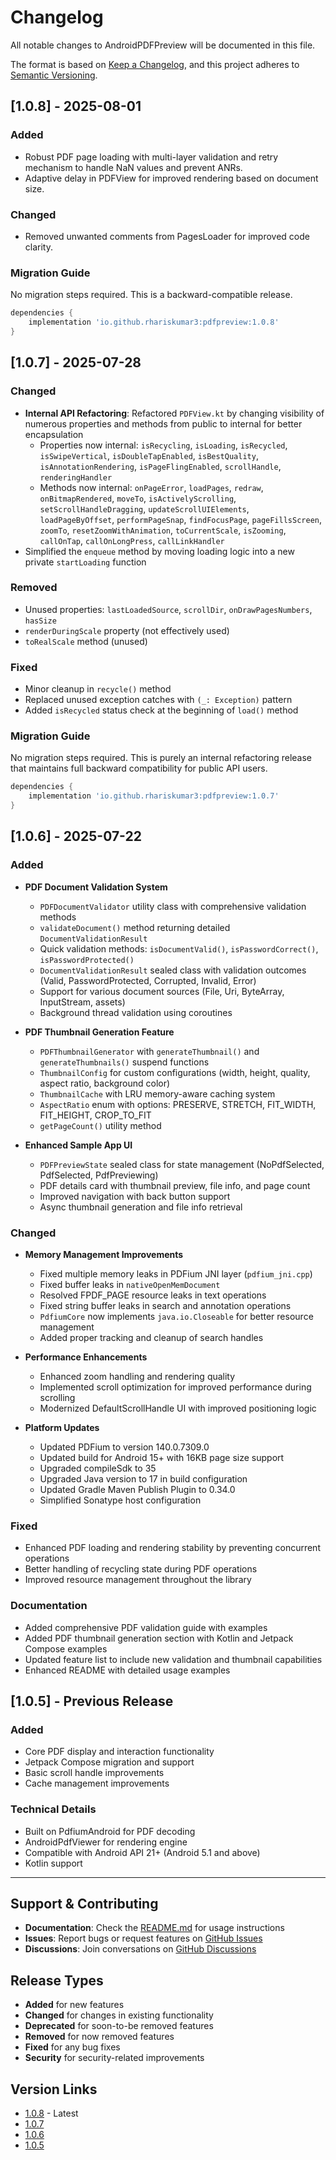 # Changelog

All notable changes to AndroidPDFPreview will be documented in this file.

The format is based on [Keep a Changelog](https://keepachangelog.com/en/1.0.0/),
and this project adheres to [Semantic Versioning](https://semver.org/spec/v2.0.0.html).

## [1.0.8] - 2025-08-01

### Added
- Robust PDF page loading with multi-layer validation and retry mechanism to handle NaN values and prevent ANRs.
- Adaptive delay in PDFView for improved rendering based on document size.

### Changed
- Removed unwanted comments from PagesLoader for improved code clarity.

### Migration Guide
No migration steps required. This is a backward-compatible release.

```gradle
dependencies {
    implementation 'io.github.rhariskumar3:pdfpreview:1.0.8'
}
```

## [1.0.7] - 2025-07-28

### Changed
- **Internal API Refactoring**: Refactored `PDFView.kt` by changing visibility of numerous properties and methods from public to internal for better encapsulation
  - Properties now internal: `isRecycling`, `isLoading`, `isRecycled`, `isSwipeVertical`, `isDoubleTapEnabled`, `isBestQuality`, `isAnnotationRendering`, `isPageFlingEnabled`, `scrollHandle`, `renderingHandler`
  - Methods now internal: `onPageError`, `loadPages`, `redraw`, `onBitmapRendered`, `moveTo`, `isActivelyScrolling`, `setScrollHandleDragging`, `updateScrollUIElements`, `loadPageByOffset`, `performPageSnap`, `findFocusPage`, `pageFillsScreen`, `zoomTo`, `resetZoomWithAnimation`, `toCurrentScale`, `isZooming`, `callOnTap`, `callOnLongPress`, `callLinkHandler`
- Simplified the `enqueue` method by moving loading logic into a new private `startLoading` function

### Removed
- Unused properties: `lastLoadedSource`, `scrollDir`, `onDrawPagesNumbers`, `hasSize`
- `renderDuringScale` property (not effectively used)
- `toRealScale` method (unused)

### Fixed
- Minor cleanup in `recycle()` method
- Replaced unused exception catches with `(_: Exception)` pattern
- Added `isRecycled` status check at the beginning of `load()` method

### Migration Guide
No migration steps required. This is purely an internal refactoring release that maintains full backward compatibility for public API users.

```gradle
dependencies {
    implementation 'io.github.rhariskumar3:pdfpreview:1.0.7'
}
```

## [1.0.6] - 2025-07-22

### Added
- **PDF Document Validation System**
  - `PDFDocumentValidator` utility class with comprehensive validation methods
  - `validateDocument()` method returning detailed `DocumentValidationResult`
  - Quick validation methods: `isDocumentValid()`, `isPasswordCorrect()`, `isPasswordProtected()`
  - `DocumentValidationResult` sealed class with validation outcomes (Valid, PasswordProtected, Corrupted, Invalid, Error)
  - Support for various document sources (File, Uri, ByteArray, InputStream, assets)
  - Background thread validation using coroutines

- **PDF Thumbnail Generation Feature**
  - `PDFThumbnailGenerator` with `generateThumbnail()` and `generateThumbnails()` suspend functions
  - `ThumbnailConfig` for custom configurations (width, height, quality, aspect ratio, background color)
  - `ThumbnailCache` with LRU memory-aware caching system
  - `AspectRatio` enum with options: PRESERVE, STRETCH, FIT_WIDTH, FIT_HEIGHT, CROP_TO_FIT
  - `getPageCount()` utility method

- **Enhanced Sample App UI**
  - `PDFPreviewState` sealed class for state management (NoPdfSelected, PdfSelected, PdfPreviewing)
  - PDF details card with thumbnail preview, file info, and page count
  - Improved navigation with back button support
  - Async thumbnail generation and file info retrieval

### Changed
- **Memory Management Improvements**
  - Fixed multiple memory leaks in PDFium JNI layer (`pdfium_jni.cpp`)
  - Fixed buffer leaks in `nativeOpenMemDocument`
  - Resolved FPDF_PAGE resource leaks in text operations
  - Fixed string buffer leaks in search and annotation operations
  - `PdfiumCore` now implements `java.io.Closeable` for better resource management
  - Added proper tracking and cleanup of search handles

- **Performance Enhancements**
  - Enhanced zoom handling and rendering quality
  - Implemented scroll optimization for improved performance during scrolling
  - Modernized DefaultScrollHandle UI with improved positioning logic

- **Platform Updates**
  - Updated PDFium to version 140.0.7309.0
  - Updated build for Android 15+ with 16KB page size support
  - Upgraded compileSdk to 35
  - Upgraded Java version to 17 in build configuration
  - Updated Gradle Maven Publish Plugin to 0.34.0
  - Simplified Sonatype host configuration

### Fixed
- Enhanced PDF loading and rendering stability by preventing concurrent operations
- Better handling of recycling state during PDF operations
- Improved resource management throughout the library

### Documentation
- Added comprehensive PDF validation guide with examples
- Added PDF thumbnail generation section with Kotlin and Jetpack Compose examples
- Updated feature list to include new validation and thumbnail capabilities
- Enhanced README with detailed usage examples

## [1.0.5] - Previous Release

### Added
- Core PDF display and interaction functionality
- Jetpack Compose migration and support
- Basic scroll handle improvements
- Cache management improvements

### Technical Details
- Built on PdfiumAndroid for PDF decoding
- AndroidPdfViewer for rendering engine
- Compatible with Android API 21+ (Android 5.1 and above)
- Kotlin support

---

## Support & Contributing

- **Documentation**: Check the [README.md](../README.md) for usage instructions
- **Issues**: Report bugs or request features on [GitHub Issues](https://github.com/rhariskumar3/AndroidPDFPreview/issues)
- **Discussions**: Join conversations on [GitHub Discussions](https://github.com/rhariskumar3/AndroidPDFPreview/discussions)

## Release Types

- **Added** for new features
- **Changed** for changes in existing functionality
- **Deprecated** for soon-to-be removed features
- **Removed** for now removed features
- **Fixed** for any bug fixes
- **Security** for security-related improvements

## Version Links

- [1.0.8](https://github.com/rhariskumar3/AndroidPDFPreview/releases/tag/v1.0.8) - Latest
- [1.0.7](https://github.com/rhariskumar3/AndroidPDFPreview/releases/tag/v1.0.7)
- [1.0.6](https://github.com/rhariskumar3/AndroidPDFPreview/releases/tag/v1.0.6)
- [1.0.5](https://github.com/rhariskumar3/AndroidPDFPreview/releases/tag/v1.0.5)
